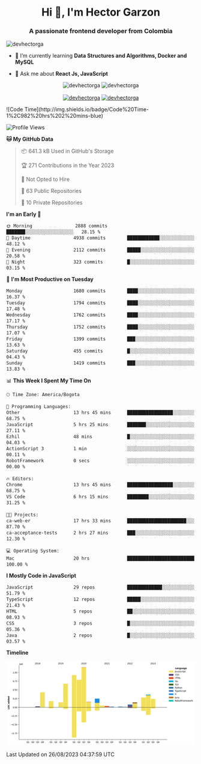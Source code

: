 <h1 align="center">Hi 👋, I'm Hector Garzon</h1>
<h3 align="center">A passionate frontend developer from Colombia</h3>

<p align="left"> <img src="https://komarev.com/ghpvc/?username=devhectorga" alt="devhectorga" /> </p>

- 🌱 I’m currently learning **Data Structures and Algorithms, Docker and MySQL**

- 💬 Ask me about **React Js, JavaScript**

<p align="center"> <img src="https://github-readme-stats.vercel.app/api?username=devhectorga&count_private=true&show_icons=true" alt="devhectorga" /> <img src="https://github-readme-stats.vercel.app/api/top-langs/?username=devhectorga&layout=compact" alt="devhectorga" /></p>

<p align="center">
<a href="https://twitter.com/devhectorga" target="blank"><img align="center" src="https://cdn.jsdelivr.net/npm/simple-icons@3.0.1/icons/twitter.svg" alt="devhectorga" height="20" width="20" /></a>
<a href="https://linkedin.com/in/devhectorga" target="blank"><img align="center" src="https://cdn.jsdelivr.net/npm/simple-icons@3.0.1/icons/linkedin.svg" alt="devhectorga" height="20" width="20" /></a>
</p>
<!--START_SECTION:waka-->
![Code Time](http://img.shields.io/badge/Code%20Time-1%2C982%20hrs%202%20mins-blue)

![Profile Views](http://img.shields.io/badge/Profile%20Views-0-blue)

**🐱 My GitHub Data** 

> 📦 641.3 kB Used in GitHub's Storage 
 > 
> 🏆 271 Contributions in the Year 2023
 > 
> 🚫 Not Opted to Hire
 > 
> 📜 63 Public Repositories 
 > 
> 🔑 10 Private Repositories 
 > 
**I'm an Early 🐤** 

```text
🌞 Morning                2888 commits        ███████░░░░░░░░░░░░░░░░░░   28.15 % 
🌆 Daytime                4938 commits        ████████████░░░░░░░░░░░░░   48.12 % 
🌃 Evening                2112 commits        █████░░░░░░░░░░░░░░░░░░░░   20.58 % 
🌙 Night                  323 commits         █░░░░░░░░░░░░░░░░░░░░░░░░   03.15 % 
```
📅 **I'm Most Productive on Tuesday** 

```text
Monday                   1680 commits        ████░░░░░░░░░░░░░░░░░░░░░   16.37 % 
Tuesday                  1794 commits        ████░░░░░░░░░░░░░░░░░░░░░   17.48 % 
Wednesday                1762 commits        ████░░░░░░░░░░░░░░░░░░░░░   17.17 % 
Thursday                 1752 commits        ████░░░░░░░░░░░░░░░░░░░░░   17.07 % 
Friday                   1399 commits        ███░░░░░░░░░░░░░░░░░░░░░░   13.63 % 
Saturday                 455 commits         █░░░░░░░░░░░░░░░░░░░░░░░░   04.43 % 
Sunday                   1419 commits        ███░░░░░░░░░░░░░░░░░░░░░░   13.83 % 
```


📊 **This Week I Spent My Time On** 

```text
🕑︎ Time Zone: America/Bogota

💬 Programming Languages: 
Other                    13 hrs 45 mins      █████████████████░░░░░░░░   68.75 % 
JavaScript               5 hrs 25 mins       ███████░░░░░░░░░░░░░░░░░░   27.11 % 
Ezhil                    48 mins             █░░░░░░░░░░░░░░░░░░░░░░░░   04.03 % 
ActionScript 3           1 min               ░░░░░░░░░░░░░░░░░░░░░░░░░   00.11 % 
RobotFramework           0 secs              ░░░░░░░░░░░░░░░░░░░░░░░░░   00.00 % 

🔥 Editors: 
Chrome                   13 hrs 45 mins      █████████████████░░░░░░░░   68.75 % 
VS Code                  6 hrs 15 mins       ████████░░░░░░░░░░░░░░░░░   31.25 % 

🐱‍💻 Projects: 
ca-web-er                17 hrs 33 mins      ██████████████████████░░░   87.70 % 
ca-acceptance-tests      2 hrs 27 mins       ███░░░░░░░░░░░░░░░░░░░░░░   12.30 % 

💻 Operating System: 
Mac                      20 hrs              █████████████████████████   100.00 % 
```

**I Mostly Code in JavaScript** 

```text
JavaScript               29 repos            █████████████░░░░░░░░░░░░   51.79 % 
TypeScript               12 repos            █████░░░░░░░░░░░░░░░░░░░░   21.43 % 
HTML                     5 repos             ██░░░░░░░░░░░░░░░░░░░░░░░   08.93 % 
CSS                      3 repos             █░░░░░░░░░░░░░░░░░░░░░░░░   05.36 % 
Java                     2 repos             █░░░░░░░░░░░░░░░░░░░░░░░░   03.57 % 
```



**Timeline**

![Lines of Code chart](https://raw.githubusercontent.com/devHectorGa/devHectorGa/master/assets/bar_graph.png)


 Last Updated on 26/08/2023 04:37:59 UTC
<!--END_SECTION:waka-->
